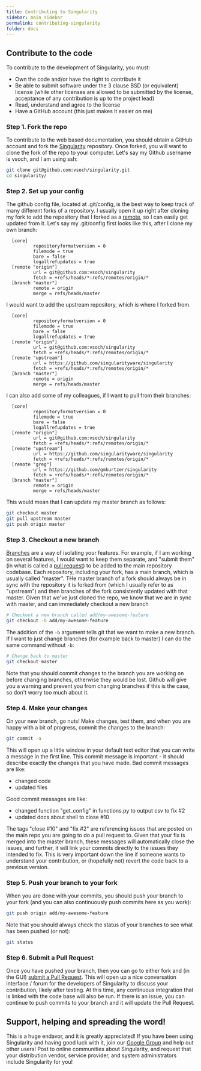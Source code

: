 ```yaml
---
title: Contributing to Singularity
sidebar: main_sidebar
permalink: contributing-singularity
folder: docs
---
```


## Contribute to the code

To contribute to the development of Singularity, you must:

- Own the code and/or have the right to contribute it
- Be able to submit software under the 3 clause BSD (or equivalent) license (while other licenses are allowed to be submitted by the license, acceptance of any contribution is up to the project lead)
- Read, understand and agree to the license
- Have a GitHub account (this just makes it easier on me)

### Step 1. Fork the repo
To contribute to the web based documentation, you should obtain a GitHub account and fork the <a href="{{site.repo}}/singularity" target="_blank">Singularity</a> repository. Once forked, you will want to clone the fork of the repo to your computer. Let's say my Github username is vsoch, and I am using ssh:

```bash
git clone git@github.com:vsoch/singularity.git
cd singularity/
```

### Step 2. Set up your config
The github config file, located at .git/config, is the best way to keep track of many different forks of a repository. I usually open it up right after cloning my fork to add the repository that I forked as a <a href="https://help.github.com/articles/adding-a-remote/" target="_blank">remote</a>, so I can easily get updated from it. Let's say my .git/config first looks like this, after I clone my own branch:


      [core]
              repositoryformatversion = 0
              filemode = true
              bare = false
              logallrefupdates = true
      [remote "origin"]
              url = git@github.com:vsoch/singularity
              fetch = +refs/heads/*:refs/remotes/origin/*
      [branch "master"]
              remote = origin
              merge = refs/heads/master

I would want to add the upstream repository, which is where I forked from.

      [core]
              repositoryformatversion = 0
              filemode = true
              bare = false
              logallrefupdates = true
      [remote "origin"]
              url = git@github.com:vsoch/singularity
              fetch = +refs/heads/*:refs/remotes/origin/*
      [remote "upstream"]
              url = https://github.com/singularityware/singularity
              fetch = +refs/heads/*:refs/remotes/origin/*
      [branch "master"]
              remote = origin
              merge = refs/heads/master

I can also add some of my colleagues, if I want to pull from their branches:

      [core]
              repositoryformatversion = 0
              filemode = true
              bare = false
              logallrefupdates = true
      [remote "origin"]
              url = git@github.com:vsoch/singularity
              fetch = +refs/heads/*:refs/remotes/origin/*
      [remote "upstream"]
              url = https://github.com/singularityware/singularity
              fetch = +refs/heads/*:refs/remotes/origin/*
      [remote "greg"]
              url = https://github.com/gmkurtzer/singularity
              fetch = +refs/heads/*:refs/remotes/origin/*
      [branch "master"]
              remote = origin
              merge = refs/heads/master

This would mean that I can update my master branch as follows:

```bash
git checkout master
git pull upstream master
git push origin master
```

### Step 3. Checkout a new branch
<a href="https://guides.github.com/introduction/flow/" target="_blank">Branches</a> are a way of isolating your features. For example, if I am working on several features, I would want to keep them separate, and "submit them" (in what is called a <a href="https://help.github.com/articles/about-pull-requests/" target="_blank">pull request</a>) to be added to the main repository codebase. Each repository, including your fork, has a main branch, which is usually called "master". THe master branch of a fork should always be in sync with the repository it is forked from (which I usually refer to as "upstream") and then branches of the fork consistently updated with that master. Given that we've just cloned the repo, we know that we are in sync with master, and can immediately checkout a new branch

```bash
# Checkout a new branch called add/my-awesome-feature
git checkout -b add/my-awesome-feature
```

The addition of the `-b` argument tells git that we want to make a new branch. If I want to just change branches (for example back to master) I can do the same command without `-b`:

```bash
# Change back to master
git checkout master
```

Note that you should commit changes to the branch you are working on before changing branches, otherwise they would be lost. Github will give you a warning and prevent you from changing branches if this is the case, so don't worry too much about it.

### Step 4. Make your changes
On your new branch, go nuts! Make changes, test them, and when you are happy with a bit of progress, commit the changes to the branch:

```bash
git commit -a
```

This will open up a little window in your default text editor that you can write a message in the first line. This commit message is important - it should describe exactly the changes that you have made. Bad commit messages are like:

- changed code
- updated files

Good commit messages are like:

- changed function "get_config" in functions.py to output csv to fix #2
- updated docs about shell to close #10

The tags "close #10" and "fix #2" are referencing issues that are posted on the main repo you are going to do a pull request to. Given that your fix is merged into the master branch, these messages will automatically close the issues, and further, it will link your commits directly to the issues they intended to fix. This is very important down the line if someone wants to understand your contribution, or (hopefully not) revert the code back to a previous version.

### Step 5. Push your branch to your fork
When you are done with your commits, you should push your branch to your fork (and you can also continuously push commits here as you work):

```bash
git push origin add/my-awesome-feature
```

Note that you should always check the status of your branches to see what has been pushed (or not):

```bash
git status
```

### Step 6. Submit a Pull Request

Once you have pushed your branch, then you can go to either fork and (in the GUI) <a href="https://help.github.com/articles/creating-a-pull-request/" target="_blank">submit a Pull Request</a>. This will open up a nice conversation interface / forum for the developers of Singularity to discuss your contribution, likely after testing. At this time, any continuous integration that is linked with the code base will also be run. If there is an issue, you can continue to push commits to your branch and it will update the Pull Request.

## Support, helping and spreading the word!
This is a huge endavor, and it is greatly appreciated! If you have been using Singularity and having good luck with it, join our <a href="https://groups.google.com/a/lbl.gov/forum/#!forum/singularity" target="_blank">Google Group</a> and help out other users! Post to online communities about Singularity, and request that your distribution vendor, service provider, and system administrators include Singularity for you!

